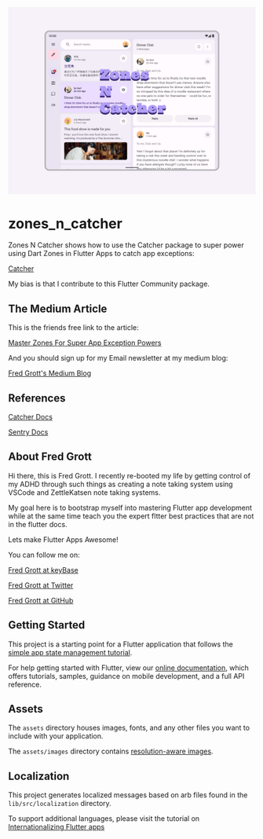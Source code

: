 ![zones n catcher](./media/zones-n-catcher.png)

# zones_n_catcher

Zones N Catcher shows how to use the Catcher package to super power using Dart Zones in Flutter Apps to catch app exceptions:

[Catcher](https://pub.dev/packages/catcher)

My bias is that I contribute to this Flutter Community package.

## The Medium Article

This is the friends free link to the article:

[Master Zones For Super App Exception Powers](https://fredgrott.medium.com/master-zones-for-super-app-exception-powers-2a4f24ae39a?sk=4d1f7aa2f25190d956b871e31acd828d)

And you should sign up for my Email newsletter at my medium blog:

[Fred Grott's Medium Blog](https://fredgrott.medium.com)



## References

[Catcher Docs](https://pub.dev/packages/catcher)

[Sentry Docs](https://docs.sentry.io/platforms/flutter/)



## About Fred Grott

Hi there, this is Fred Grott. I recently re-booted my life by getting control of my ADHD through such things as creating a note taking system using VSCode and ZettleKatsen note taking systems. 

My goal here is to bootstrap myself into mastering Flutter app development while at the same time teach you the expert fltter best practices that are not in the flutter docs.

Lets make Flutter Apps Awesome!

You can follow me on:

[Fred Grott at keyBase](https://keybase.io/fredgrott)


[Fred Grott at Twitter](https://twitter.com/fredgrott)


[Fred Grott at GitHub](https://github.com/fredgrott)





## Getting Started

This project is a starting point for a Flutter application that follows the
[simple app state management
tutorial](https://flutter.dev/docs/development/data-and-backend/state-mgmt/simple).

For help getting started with Flutter, view our
[online documentation](https://flutter.dev/docs), which offers tutorials,
samples, guidance on mobile development, and a full API reference.

## Assets

The `assets` directory houses images, fonts, and any other files you want to
include with your application.

The `assets/images` directory contains [resolution-aware
images](https://flutter.dev/docs/development/ui/assets-and-images#resolution-aware).

## Localization

This project generates localized messages based on arb files found in
the `lib/src/localization` directory.

To support additional languages, please visit the tutorial on
[Internationalizing Flutter
apps](https://flutter.dev/docs/development/accessibility-and-localization/internationalization)
